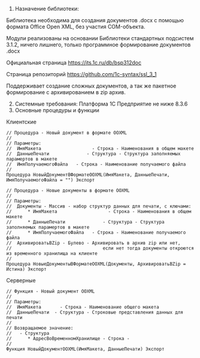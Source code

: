 1. Назначение библиотеки:

  Библиотека необходима для создания документов .docx с помощью формата Office Open XML, без участия COM-объекта.
  
  Модули реализованы на основании Библиотеки стандартных подсистем 3.1.2, ничего лишнего, только программное формирование документов .docx
  
  Официальная страница https://its.1c.ru/db/bsp312doc
  
  Страница репозиторий https://github.com/1c-syntax/ssl_3_1
  
  Поддерживает создание сложных документов, а так же пакетное формирование с архивированием в zip архив.
  
2. Системные требования: Платформа 1С Предприятие не ниже 8.3.6
3. Основные процедуры и функции

Клиентские
```bsl
// Процедура - Новый документ в формате OOXML
//
// Параметры:
//  ИмяМакета			        - Строка - Наименования в общем макете
//  ДанныеПечати		      - Структура - Структура заполняемых парамертов в макете
//  ИмяПолучаемогоФайла   - Строка - Наименование получаемого файла 
//
Процедура НовыйДокументВФорматеOOXML(ИмяМакета, ДанныеПечати, ИмяПолучаемогоФайла = "") Экспорт
```
```bsl
// Процедура - Новые документы в формате OOXML
//
// Параметры:
//  Документы - Массив - набор структур данных для печати, с ключами:
// 	 	* ИмяМакета 			      - Строка - Наименования в общем макете
//   	* ДанныеПечати 			    - Структура - Структура заполняемых парамертов в макете
//		* ИмяПолучаемогоФайла 	- Строка - Наименование получаемого файла
//  АрхивироватьВZip - Булево - Архивировать в архив zip или нет,
//									если нет тогда документы откроются из временного хранилища на клиенте
//
Процедура НовыеДокументыВФорматеOOXML(Документы, АрхивироватьВZip = Истина) Экспорт

```
Серверные
```bsl
// Функция - Новый документ OOXML
//
// Параметры:
//  ИмяМакета	    - Строка - Наименование общего макета
//  ДанныеПечати  - Структура - Строковые представления данных для печати
// 
// Возвращаемое значение:
//   - Структура
//		* АдресВоВременномХранилище - Строка - 
//
Функция НовыйДокументOOXML(ИмяМакета, ДанныеПечати) Экспорт  

```
